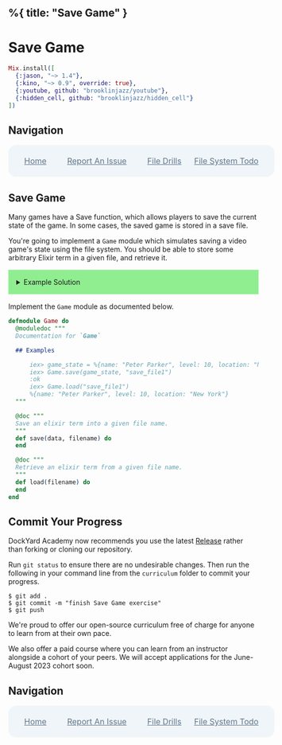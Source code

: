 %{
  title: "Save Game"
}
---
# Save Game

```elixir
Mix.install([
  {:jason, "~> 1.4"},
  {:kino, "~> 0.9", override: true},
  {:youtube, github: "brooklinjazz/youtube"},
  {:hidden_cell, github: "brooklinjazz/hidden_cell"}
])
```

## Navigation

<div style="display: flex; align-items: center; width: 100%; justify-content: space-between; font-size: 1rem; color: #61758a; background-color: #f0f5f9; height: 4rem; padding: 0 1rem; border-radius: 1rem;">
<div style="display: flex;">
<i class="ri-home-fill"></i>
<a style="display: flex; color: #61758a; margin-left: 1rem;" href="../start.livemd">Home</a>
</div>
<div style="display: flex;">
<i class="ri-bug-fill"></i>
<a style="display: flex; color: #61758a; margin-left: 1rem;" href="https://github.com/DockYard-Academy/curriculum/issues/new?assignees=&labels=&template=issue.md&title=Save Game">Report An Issue</a>
</div>
<div style="display: flex;">
<i class="ri-arrow-left-fill"></i>
<a style="display: flex; color: #61758a; margin-left: 1rem;" href="../exercises/file_drills.livemd">File Drills</a>
</div>
<div style="display: flex;">
<a style="display: flex; color: #61758a; margin-right: 1rem;" href="../exercises/file_system_todo_app.livemd">File System Todo</a>
<i class="ri-arrow-right-fill"></i>
</div>
</div>

## Save Game

Many games have a Save function, which allows players to save the current state of the game.
In some cases, the saved game is stored in a save file.

You're going to implement a `Game` module which simulates saving a video game's state using the file system. You should be able to store some arbitrary Elixir term in a given file, and retrieve it.

<details style="background-color: lightgreen; padding: 1rem; margin: 1rem 0;">
<summary>Example Solution</summary>

```elixir
defmodule Game do
  def save(game_state, filename) do
    File.write!(filename, :erlang.term_to_binary(game_state))
  end

  def load(filename) do
    File.read!(filename) |> :erlang.binary_to_term()
  end
end
```

</details>

Implement the `Game` module as documented below.

```elixir
defmodule Game do
  @moduledoc """
  Documentation for `Game`

  ## Examples

      iex> game_state = %{name: "Peter Parker", level: 10, location: "New York"}
      iex> Game.save(game_state, "save_file1")
      :ok
      iex> Game.load("save_file1")
      %{name: "Peter Parker", level: 10, location: "New York"}
  """

  @doc """
  Save an elixir term into a given file name.
  """
  def save(data, filename) do
  end

  @doc """
  Retrieve an elixir term from a given file name.
  """
  def load(filename) do
  end
end
```

## Commit Your Progress

DockYard Academy now recommends you use the latest [Release](https://github.com/DockYard-Academy/curriculum/releases) rather than forking or cloning our repository.

Run `git status` to ensure there are no undesirable changes.
Then run the following in your command line from the `curriculum` folder to commit your progress.

```
$ git add .
$ git commit -m "finish Save Game exercise"
$ git push
```

We're proud to offer our open-source curriculum free of charge for anyone to learn from at their own pace.

We also offer a paid course where you can learn from an instructor alongside a cohort of your peers.
We will accept applications for the June-August 2023 cohort soon.

## Navigation

<div style="display: flex; align-items: center; width: 100%; justify-content: space-between; font-size: 1rem; color: #61758a; background-color: #f0f5f9; height: 4rem; padding: 0 1rem; border-radius: 1rem;">
<div style="display: flex;">
<i class="ri-home-fill"></i>
<a style="display: flex; color: #61758a; margin-left: 1rem;" href="../start.livemd">Home</a>
</div>
<div style="display: flex;">
<i class="ri-bug-fill"></i>
<a style="display: flex; color: #61758a; margin-left: 1rem;" href="https://github.com/DockYard-Academy/curriculum/issues/new?assignees=&labels=&template=issue.md&title=Save Game">Report An Issue</a>
</div>
<div style="display: flex;">
<i class="ri-arrow-left-fill"></i>
<a style="display: flex; color: #61758a; margin-left: 1rem;" href="../exercises/file_drills.livemd">File Drills</a>
</div>
<div style="display: flex;">
<a style="display: flex; color: #61758a; margin-right: 1rem;" href="../exercises/file_system_todo_app.livemd">File System Todo</a>
<i class="ri-arrow-right-fill"></i>
</div>
</div>

